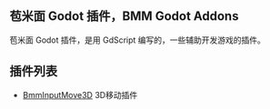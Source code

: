 ## 苞米面 Godot 插件，BMM Godot Addons

苞米面 Godot 插件，是用 GdScript 编写的，一些辅助开发游戏的插件。

## 插件列表

- [BmmInputMove3D](/addons/bmm_input_move/) 3D移动插件
